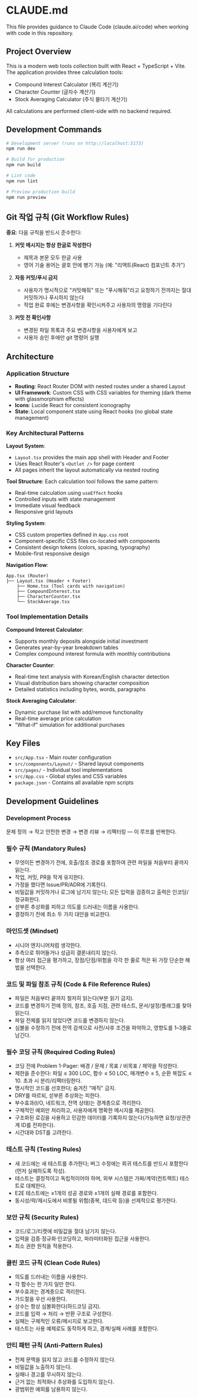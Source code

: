 # CLAUDE.md

This file provides guidance to Claude Code (claude.ai/code) when working with code in this repository.

## Project Overview

This is a modern web tools collection built with React + TypeScript + Vite. The application provides three calculation tools:
- Compound Interest Calculator (복리 계산기)
- Character Counter (글자수 계산기)  
- Stock Averaging Calculator (주식 물타기 계산기)

All calculations are performed client-side with no backend required.

## Development Commands

```bash
# Development server (runs on http://localhost:5173)
npm run dev

# Build for production
npm run build

# Lint code
npm run lint

# Preview production build
npm run preview
```

## Git 작업 규칙 (Git Workflow Rules)

**중요**: 다음 규칙을 반드시 준수한다:

1. **커밋 메시지는 항상 한글로 작성한다**
   - 제목과 본문 모두 한글 사용
   - 영어 기술 용어는 괄호 안에 병기 가능 (예: "리액트(React) 컴포넌트 추가")

2. **자동 커밋/푸시 금지**
   - 사용자가 명시적으로 "커밋해줘" 또는 "푸시해줘"라고 요청하기 전까지는 절대 커밋하거나 푸시하지 않는다
   - 작업 완료 후에는 변경사항을 확인시켜주고 사용자의 명령을 기다린다

3. **커밋 전 확인사항**
   - 변경된 파일 목록과 주요 변경사항을 사용자에게 보고
   - 사용자 승인 후에만 git 명령어 실행

## Architecture

### Application Structure
- **Routing**: React Router DOM with nested routes under a shared Layout
- **UI Framework**: Custom CSS with CSS variables for theming (dark theme with glassmorphism effects)
- **Icons**: Lucide React for consistent iconography
- **State**: Local component state using React hooks (no global state management)

### Key Architectural Patterns

**Layout System**: 
- `Layout.tsx` provides the main app shell with Header and Footer
- Uses React Router's `<Outlet />` for page content
- All pages inherit the layout automatically via nested routing

**Tool Structure**:
Each calculation tool follows the same pattern:
- Real-time calculation using `useEffect` hooks
- Controlled inputs with state management
- Immediate visual feedback
- Responsive grid layouts

**Styling System**:
- CSS custom properties defined in `App.css` root
- Component-specific CSS files co-located with components
- Consistent design tokens (colors, spacing, typography)
- Mobile-first responsive design

**Navigation Flow**:
```
App.tsx (Router) 
├── Layout.tsx (Header + Footer)
    ├── Home.tsx (Tool cards with navigation)
    ├── CompoundInterest.tsx
    ├── CharacterCounter.tsx  
    └── StockAverage.tsx
```

### Tool Implementation Details

**Compound Interest Calculator**:
- Supports monthly deposits alongside initial investment
- Generates year-by-year breakdown tables
- Complex compound interest formula with monthly contributions

**Character Counter**:
- Real-time text analysis with Korean/English character detection
- Visual distribution bars showing character composition
- Detailed statistics including bytes, words, paragraphs

**Stock Averaging Calculator**:
- Dynamic purchase list with add/remove functionality
- Real-time average price calculation
- "What-if" simulation for additional purchases

## Key Files

- `src/App.tsx` - Main router configuration
- `src/components/Layout/` - Shared layout components
- `src/pages/` - Individual tool implementations
- `src/App.css` - Global styles and CSS variables
- `package.json` - Contains all available npm scripts

## Development Guidelines

### Development Process
문제 정의 → 작고 안전한 변경 → 변경 리뷰 → 리팩터링 — 이 루프를 반복한다.

### 필수 규칙 (Mandatory Rules)

- 무엇이든 변경하기 전에, 호출/참조 경로를 포함하여 관련 파일을 처음부터 끝까지 읽는다.
- 작업, 커밋, PR을 작게 유지한다.
- 가정을 했다면 Issue/PR/ADR에 기록한다.
- 비밀값을 커밋하거나 로그에 남기지 않는다; 모든 입력을 검증하고 출력은 인코딩/정규화한다.
- 섣부른 추상화를 피하고 의도를 드러내는 이름을 사용한다.
- 결정하기 전에 최소 두 가지 대안을 비교한다.

### 마인드셋 (Mindset)

- 시니어 엔지니어처럼 생각한다.
- 추측으로 뛰어들거나 성급히 결론내리지 않는다.
- 항상 여러 접근을 평가하고, 장점/단점/위험을 각각 한 줄로 적은 뒤 가장 단순한 해법을 선택한다.

### 코드 및 파일 참조 규칙 (Code & File Reference Rules)

- 파일은 처음부터 끝까지 철저히 읽는다(부분 읽기 금지).
- 코드를 변경하기 전에 정의, 참조, 호출 지점, 관련 테스트, 문서/설정/플래그를 찾아 읽는다.
- 파일 전체를 읽지 않았다면 코드를 변경하지 않는다.
- 심볼을 수정하기 전에 전역 검색으로 사전/사후 조건을 파악하고, 영향도를 1–3줄로 남긴다.

### 필수 코딩 규칙 (Required Coding Rules)

- 코딩 전에 Problem 1-Pager: 배경 / 문제 / 목표 / 비목표 / 제약을 작성한다.
- 제한을 준수한다: 파일 ≤ 300 LOC, 함수 ≤ 50 LOC, 매개변수 ≤ 5, 순환 복잡도 ≤ 10. 초과 시 분리/리팩터링한다.
- 명시적인 코드를 선호한다; 숨겨진 "매직" 금지.
- DRY를 따르되, 섣부른 추상화는 피한다.
- 부수효과(I/O, 네트워크, 전역 상태)는 경계층으로 격리한다.
- 구체적인 예외만 처리하고, 사용자에게 명확한 메시지를 제공한다.
- 구조화된 로깅을 사용하고 민감한 데이터를 기록하지 않는다(가능하면 요청/상관관계 ID를 전파한다).
- 시간대와 DST를 고려한다.

### 테스트 규칙 (Testing Rules)

- 새 코드에는 새 테스트를 추가한다; 버그 수정에는 회귀 테스트를 반드시 포함한다(먼저 실패하도록 작성).
- 테스트는 결정적이고 독립적이어야 하며, 외부 시스템은 가짜/계약(컨트랙트) 테스트로 대체한다.
- E2E 테스트에는 ≥1개의 성공 경로와 ≥1개의 실패 경로를 포함한다.
- 동시성/락/재시도에서 비롯될 위험(중복, 데드락 등)을 선제적으로 평가한다.

### 보안 규칙 (Security Rules)

- 코드/로그/티켓에 비밀값을 절대 남기지 않는다.
- 입력을 검증·정규화·인코딩하고, 파라미터화된 접근을 사용한다.
- 최소 권한 원칙을 적용한다.

### 클린 코드 규칙 (Clean Code Rules)

- 의도를 드러내는 이름을 사용한다.
- 각 함수는 한 가지 일만 한다.
- 부수효과는 경계층으로 격리한다.
- 가드절을 우선 사용한다.
- 상수는 항상 심볼화한다(하드코딩 금지).
- 코드를 입력 → 처리 → 반환 구조로 구성한다.
- 실패는 구체적인 오류/메시지로 보고한다.
- 테스트는 사용 예제로도 동작하게 하고, 경계/실패 사례를 포함한다.

### 안티 패턴 규칙 (Anti-Pattern Rules)

- 전체 문맥을 읽지 않고 코드를 수정하지 않는다.
- 비밀값을 노출하지 않는다.
- 실패나 경고를 무시하지 않는다.
- 근거 없는 최적화나 추상화를 도입하지 않는다.
- 광범위한 예외를 남용하지 않는다.
